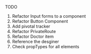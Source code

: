 TODO

1. Refactor Input forms to a component
2. Refactor Button Component
3. Add pivotal tracker
4. Refactor PrivateRoute
5. Refactor Doctor item
6. Reference the desginer
7. Check propTypes for all elements
